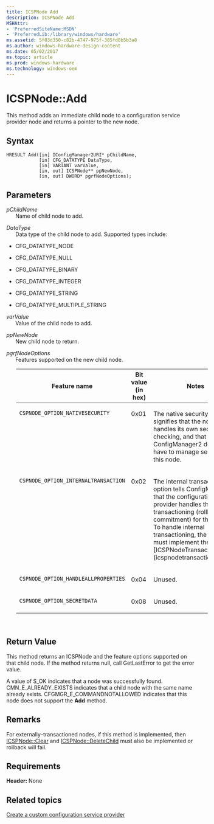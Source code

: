 ```yaml
---
title: ICSPNode Add
description: ICSPNode Add
MSHAttr:
- 'PreferredSiteName:MSDN'
- 'PreferredLib:/library/windows/hardware'
ms.assetid: 5f03d350-c82b-4747-975f-385fd8b5b3a8
ms.author: windows-hardware-design-content
ms.date: 05/02/2017
ms.topic: article
ms.prod: windows-hardware
ms.technology: windows-oem
---
```


# ICSPNode::Add

This method adds an immediate child node to a configuration service provider node and returns a pointer to the new node.

## Syntax

``` syntax
HRESULT Add([in] IConfigManager2URI* pChildName,
            [in] CFG_DATATYPE DataType,
            [in] VARIANT varValue, 
            [in, out] ICSPNode** ppNewNode, 
            [in, out] DWORD* pgrfNodeOptions);
```

## Parameters

<a href="" id="pchildname"></a>*pChildName*  
&nbsp;&nbsp;&nbsp;&nbsp;&nbsp;&nbsp;Name of child node to add.

<a href="" id="datatype"></a>*DataType*  
&nbsp;&nbsp;&nbsp;&nbsp;&nbsp;&nbsp;Data type of the child node to add. Supported types include:
-   CFG\_DATATYPE\_NODE

-   CFG\_DATATYPE\_NULL

-   CFG\_DATATYPE\_BINARY

-   CFG\_DATATYPE\_INTEGER

-   CFG\_DATATYPE\_STRING

-   CFG\_DATATYPE\_MULTIPLE\_STRING

<a href="" id="varvalue"></a>*varValue*  
&nbsp;&nbsp;&nbsp;&nbsp;&nbsp;&nbsp;Value of the child node to add.

<a href="" id="ppnewnode"></a>*ppNewNode*  
&nbsp;&nbsp;&nbsp;&nbsp;&nbsp;&nbsp;New child node to return.

<a href="" id="pgrfnodeoptions"></a>*pgrfNodeOptions*  
&nbsp;&nbsp;&nbsp;&nbsp;&nbsp;&nbsp;Features supported on the new child node.
<table style="margin-left:26px"> 
<colgroup>
<col width="33%" />
<col width="33%" />
<col width="33%" />
</colgroup>
<thead>
<tr class="header">
<th>Feature name</th>
<th>Bit value (in hex)</th>
<th>Notes</th>
</tr>
</thead>
<tbody>
<tr class="odd">
<td style="vertical-align:top"><p><code>CSPNODE_OPTION_NATIVESECURITY</code></p></td>
<td style="vertical-align:top"><p>0x01</p></td>
<td style="vertical-align:top"><p>The native security option signifies that the node handles its own security checking, and that ConfigManager2 does not have to manage security for this node.</p></td>
</tr>
<tr class="even">
<td style="vertical-align:top"><p><code>CSPNODE_OPTION_INTERNALTRANSACTION</code></p></td>
<td style="vertical-align:top"><p>0x02</p></td>
<td style="vertical-align:top"><p>The internal transactioning option tells ConfigManager2 that the configuration service provider handles the transactioning (rollback and commitment) for the node. To handle internal transactioning, the node must implement the [ICSPNodeTransactioning](icspnodetransactioning.md).</p></td>
</tr>
<tr class="odd">
<td style="vertical-align:top"><p><code>CSPNODE_OPTION_HANDLEALLPROPERTIES</code></p></td>
<td style="vertical-align:top"><p>0x04</p></td>
<td style="vertical-align:top"><p>Unused.</p></td>
</tr>
<tr class="even">
<td style="vertical-align:top"><p><code>CSPNODE_OPTION_SECRETDATA</code></p></td>
<td style="vertical-align:top"><p>0x08</p></td>
<td style="vertical-align:top"><p>Unused.</p></td>
</tr>
</tbody>
</table>

 
## Return Value

This method returns an ICSPNode and the feature options supported on that child node. If the method returns null, call GetLastError to get the error value.

A value of S\_OK indicates that a node was successfully found. CMN\_E\_ALREADY\_EXISTS indicates that a child node with the same name already exists. CFGMGR\_E\_COMMANDNOTALLOWED indicates that this node does not support the **Add** method.

## Remarks

For externally–transactioned nodes, if this method is implemented, then [ICSPNode::Clear](icspnodeclear.md) and [ICSPNode::DeleteChild](icspnodedeletechild.md) must also be implemented or rollback will fail.

## Requirements

**Header:** None

## Related topics

[Create a custom configuration service provider](create-a-custom-configuration-service-provider.md)

 






